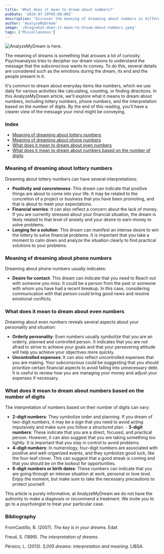```yaml
---
title: 'What does it mean to dream about numbers?'
pubDate: '2024-07-29T05:00:00Z'
description: 'Discover the meaning of dreaming about numbers in different contexts: lottery, telephone, pairs and the number of digits.'
author: 'AnalyzeMyDream'
image: '/blog/what-does-it-mean-to-dream-about-numbers.jpeg'
tags: ['Miscellaneous']
---
```


![AnalyzeMyDream is here.](/blog/what-does-it-mean-to-dream-about-numbers.jpeg)

The meaning of dreams is something that arouses a lot of curiosity. Psychoanalysis tries to decipher our dream visions to understand the message that the subconscious wants to convey. To do this, several details are considered such as the emotions during the dream, its end and the people present in it.

It's common to dream about everyday items like numbers, which we use daily for various activities like calculating, counting, or finding directions. In this AnalyzeMyDream article, we'll explore what it means to dream about numbers, including lottery numbers, phone numbers, and the interpretation based on the number of digits. By the end of this reading, you'll have a clearer view of the message your mind might be conveying.

### Index

- [Meaning of dreaming about lottery numbers](#meaning-of-dreaming-about-lottery-numbers)
- [Meaning of dreaming about phone numbers](#meaning-of-dreaming-about-phone-numbers)
- [What does it mean to dream about even numbers](#what-does-it-mean-to-dream-about-even-numbers)
- [What does it mean to dream about numbers based on the number of digits](#what-does-it-mean-to-dream-about-numbers-based-on-the-number-of-digits)

### Meaning of dreaming about lottery numbers

Dreaming about lottery numbers can have several interpretations:

- **Positivity and concreteness**: This dream can indicate that positive things are about to come into your life. It may be related to the concretion of a project or business that you have been promoting, and that is about to meet your expectations.
- **Financial worries**: It can also reflect a concern about the lack of money. If you are currently stressed about your financial situation, the dream is likely related to that level of anxiety and your desire to earn money to solve problems.
- **Longing for a solution**: This dream can manifest an intense desire to win the lottery to solve financial problems. It is important that you take a moment to calm down and analyze the situation clearly to find practical solutions to your problems.

### Meaning of dreaming about phone numbers

Dreaming about phone numbers usually indicates:

- **Desire for contact**: This dream can indicate that you need to Reach out with someone you miss. It could be a person from the past or someone with whom you have had a recent breakup. In this case, considering communication with that person could bring good news and resolve emotional conflicts.

### What does it mean to dream about even numbers

Dreaming about even numbers reveals several aspects about your personality and situation:

- **Orderly personality**: Even numbers usually symbolize that you are an orderly, planned and controlled person. It indicates that you are not afraid to strive to achieve your goals and that your persevering attitude will help you achieve your objectives more quickly.
- **Uncontrolled expenses**: It can also reflect uncontrolled expenses that you are making. Your subconscious could be suggesting that you should prioritize certain financial aspects to avoid falling into unnecessary debt. It is useful to review how you are managing your money and adjust your expenses if necessary.

### What does it mean to dream about numbers based on the number of digits

The interpretation of numbers based on their number of digits can vary:

- **2-digit numbers**: They symbolize order and planning. If you dream of two-digit numbers, it may be a sign that you need to avoid acting impulsively and make sure you follow a structured plan. - **3-digit numbers**: These indicate that you are a direct, focused, and practical person. However, it can also suggest that you are taking something too lightly. It is important that you stay in control to avoid problems.
- **4-digit numbers**: In numerology, four-digit numbers are associated with positive and well-organized events, and they symbolize good luck, like the four-leaf clover. This can suggest that a good streak is coming and that you should be on the lookout for opportunities.
- **6-digit numbers or birth dates**: These numbers can indicate that you are going through an intense situation at work, personal or love level. Enjoy the moment, but make sure to take the necessary precautions to protect yourself.

This article is purely informative; at AnalyzeMyDream we do not have the authority to make a diagnosis or recommend a treatment. We invite you to go to a psychologist to treat your particular case.

### Bibliography

FromCastillo, B. (2007). *The key is in your dreams*. Edaf.

Freud, S. (1899). *The interpretation of dreams*.

Pérsico, L. (2013). *5,005 dreams: interpretation and meaning*. LIBSA.